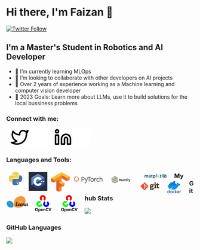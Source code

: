 # Hi there, I'm Faizan 👋 

[![Twitter Follow](https://img.shields.io/twitter/follow/faizan?color=1DA1F2&logo=twitter&style=for-the-badge)](https://twitter.com/EngrFaizan786)

## I'm a Master's Student in Robotics and AI Developer

- 🌱 I’m currently learning MLOps
- 👯 I’m looking to collaborate with other developers on AI projects
- 🌱 Over 2 years of experience working as a Machine learning and computer vision developer
- 🥅 2023 Goals: Learn more about LLMs, use it to build solutions for the local bussiness problems

### Connect with me:

&nbsp;&nbsp;
[![website](./img/twitter-light.svg)](https://twitter.com/EngrFaizan786#gh-light-mode-only)
[![website](./img/twitter-dark.svg)](https://twitter.com/EngrFaizan786#gh-dark-mode-only)
&nbsp;&nbsp;
[![website](./img/linkedin-light.svg)](https://www.linkedin.com/in/muhammad-faizan-artificial-intelligence/#gh-light-mode-only)
[![website](./img/linkedin-dark.svg)](https://www.linkedin.com/in/muhammad-faizan-artificial-intelligence/#gh-dark-mode-only)

### Languages and Tools:

<div>
    <img align="left" alt="Python" width= "50px" src="img/python.png" style="padding-right:10px;" />
    <img align="left" alt="C++" width="50px" src="img/c++.png" style="padding-right:10px;" />
    <img align="left" alt="TensorFlow" width="50px" src="img/tf.png" style="padding-right:10px;" />
    <img align="left" alt="Pytorch" width="80px" src="img/torch.png" style="padding-right:10px;" />
    <img align="left" alt="numpy" width="80px" src="img/numpy.png" style="padding-right:10px;" />
    <img align="left" alt="matplotlib" width="80px" src="img/matplotlib.png" style="padding-right:10px;" />
    <img align="left" alt="git" width="50px" src="img/git.png" style="padding-right:10px;" />
    <img align="left" alt="docker" width="60px" src="img/docker.png" style="padding-right:10px;" />
    <img align="left" alt="Sklearn" width="60px" src="img/sklearn.png" style="padding-right:10px;" />
    <img align="left" alt="opencv" width="60px" src="img/cv.png" style="padding-right:10px;" />
<div>

<img align="left" alt="opencv" width="60px" src="img/cv.png" style="padding-right:10px;" />

### My Github Stats

<div>
    <img style="height: auto; width: 40%;" class="img" src="https://github-readme-stats.vercel.app/api?username=faizan1234567&count_private=true&show_icons=true&theme=radical&hide_border=true" />
<div>

### GitHub Languages

<div>
    <img style="height: auto; width: 40%;" class="img" src="https://github-readme-stats.vercel.app/api/top-langs/?username=faizan1234567&theme=radical&langs_count=8&layout=compact&hide_border=true" />
<div>
